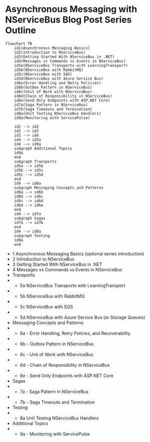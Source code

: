 <!-- ---
title: Content Ideas For Future Blog Articles
date: "2023-08-01T00:00:00.000Z"
description: "Ideas, sketches, and drafts for future blog articles."
image: "/ideas.png"
--- -->

# Asynchronous Messaging with NServiceBus Blog Post Series Outline

```mermaid
flowchart TB
    id1(Asynchronous Messaging Basics)
    id2(Introduction to NServiceBus)
    id3(Getting Started With NServiceBus in .NET)
    id4(Messages vs Commands vs Events in NServiceBus)
    id5a(NServiceBus Transports with LearningTransport)
    id5b(NServiceBus with RabbitMQ)
    id5c(NServiceBus with SQS)
    id5d(NServiceBus with Azure Service Bus)
    id6a(Error Handling and Retry Policies)
    id6b(Outbox Pattern in NServiceBus)
    id6c(Unit of Work with NServiceBus)
    id6d(Chain of Responsibility in NServiceBus)
    id6e(Send Only Endpoints with ASP.NET Core)
    id7a(Saga Pattern in NServiceBus)
    id7b(Saga Timeouts and Termination)
    id8a(Unit Testing NServiceBus Handlers)
    id9a(Monitoring with ServicePulse)

    id1 --> id2
    id2 --> id3
    id3 --> id4
    id4 --> id5a
    id4 --> id9a
    subgraph Additional Topics
    id9a
    end
    subgraph Transports
    id5a --> id5b
    id5b --> id5c
    id5c --> id5d
    end
    id4 --> id6a
    subgraph Messaging Concepts and Patterns
    id6a --> id6b
    id6b --> id6c
    id6c --> id6d
    id6d --> id6e
    end
    id4 --> id7a
    subgraph Sagas
    id7a --> id7b
    end
    id4 --> id8a
    subgraph Testing
    id8a
    end
```

* 1 Asynchronous Messaging Basics (optional series introduction)
* 2 Introduction to NServiceBus 
* 3 Getting Started With NServiceBus in .NET
* 4 Messages vs Commands vs Events in NServiceBus
* Transports
* * 5a NServiceBus Transports with LearningTransport
* * 5b NServiceBus with RabbitMQ
* * 5c NServiceBus with SQS
* * 5d NServiceBus with Azure Service Bus (or Storage Queues)
* Messaging Concepts and Patterns
* * 6a - Error Handling, Retry Policies, and Recoverability
* * 6b - Outbox Pattern in NServiceBus
* * 6c - Unit of Work with NServiceBus
* * 6d - Chain of Responsibility in NServiceBus
* * 6e - Send Only Endpoints with ASP.NET Core
* Sagas
* * 7a - Saga Pattern in NServiceBus
* * 7b - Saga Timeouts and Termination
* Testing
* * 8a Unit Testing NServiceBus Handlers
* Additional Topics
* * 9a - Monitoring with ServicePulse